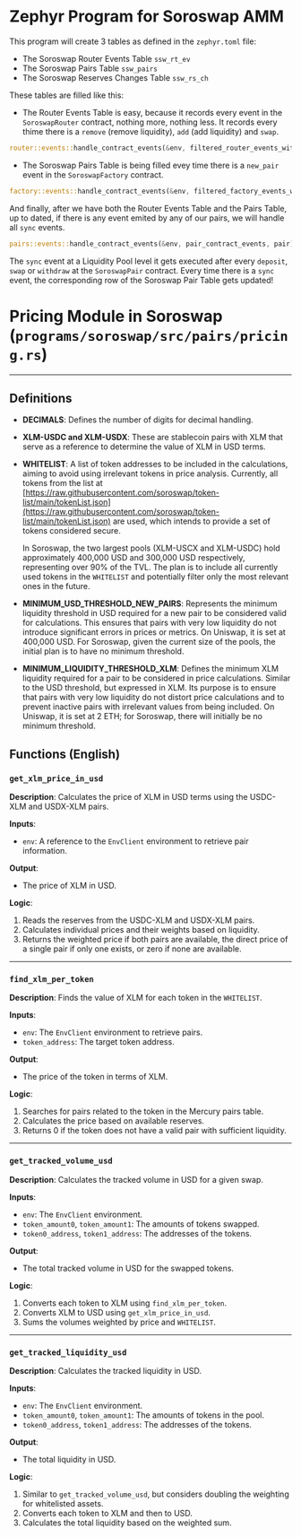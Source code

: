 # Zephyr Program for Soroswap AMM

This program will create 3 tables as defined in the `zephyr.toml` file:

- The Soroswap Router Events Table `ssw_rt_ev`
- The Soroswap Pairs Table `ssw_pairs`
- The Soroswap Reserves Changes Table `ssw_rs_ch`

These tables are filled like this:

- The Router Events Table is easy, because it records every event in the `SoroswapRouter` contract, nothing more, nothing less. It records every thime there is a `remove` (remove liquidity), `add` (add liquidity) and `swap`.
```rust
router::events::handle_contract_events(&env, filtered_router_events_with_txhash);
```

- The Soroswap Pairs Table is being filled evey time there is a `new_pair` event in the `SoroswapFactory` contract.
```rust
factory::events::handle_contract_events(&env, filtered_factory_events_with_txhash);
```

And finally, after we have both the Router Events Table and the Pairs Table, up to dated, if there is any event emited by any of our pairs, we will handle all `sync` events.

```rust
pairs::events::handle_contract_events(&env, pair_contract_events, pair);
```

The `sync` event at a Liquidity Pool level it gets executed after every `deposit`, `swap` or `withdraw` at the `SoroswapPair` contract.
Every time there is a `sync` event, the corresponding row of the Soroswap Pair Table gets updated!



# Pricing Module in Soroswap (`programs/soroswap/src/pairs/pricing.rs`)
---

## Definitions 

- **DECIMALS**: Defines the number of digits for decimal handling.

- **XLM-USDC and XLM-USDX**: These are stablecoin pairs with XLM that serve as a reference to determine the value of XLM in USD terms.

- **WHITELIST**: A list of token addresses to be included in the calculations, aiming to avoid using irrelevant tokens in price analysis. Currently, all tokens from the list at [https://raw.githubusercontent.com/soroswap/token-list/main/tokenList.json](https://raw.githubusercontent.com/soroswap/token-list/main/tokenList.json) are used, which intends to provide a set of tokens considered secure.

  In Soroswap, the two largest pools (XLM-USCX and XLM-USDC) hold approximately 400,000 USD and 300,000 USD respectively, representing over 90% of the TVL. The plan is to include all currently used tokens in the `WHITELIST` and potentially filter only the most relevant ones in the future.

- **MINIMUM_USD_THRESHOLD_NEW_PAIRS**: Represents the minimum liquidity threshold in USD required for a new pair to be considered valid for calculations. This ensures that pairs with very low liquidity do not introduce significant errors in prices or metrics. On Uniswap, it is set at 400,000 USD. For Soroswap, given the current size of the pools, the initial plan is to have no minimum threshold.

- **MINIMUM_LIQUIDITY_THRESHOLD_XLM**: Defines the minimum XLM liquidity required for a pair to be considered in price calculations. Similar to the USD threshold, but expressed in XLM. Its purpose is to ensure that pairs with very low liquidity do not distort price calculations and to prevent inactive pairs with irrelevant values from being included. On Uniswap, it is set at 2 ETH; for Soroswap, there will initially be no minimum threshold.

## Functions (English)

### `get_xlm_price_in_usd`

**Description**: Calculates the price of XLM in USD terms using the USDC-XLM and USDX-XLM pairs.

**Inputs**:  
- `env`: A reference to the `EnvClient` environment to retrieve pair information.

**Output**:  
- The price of XLM in USD.

**Logic**:  
1. Reads the reserves from the USDC-XLM and USDX-XLM pairs.  
2. Calculates individual prices and their weights based on liquidity.  
3. Returns the weighted price if both pairs are available, the direct price of a single pair if only one exists, or zero if none are available.

---

### `find_xlm_per_token`

**Description**: Finds the value of XLM for each token in the `WHITELIST`.

**Inputs**:  
- `env`: The `EnvClient` environment to retrieve pairs.  
- `token_address`: The target token address.

**Output**:  
- The price of the token in terms of XLM.

**Logic**:  
1. Searches for pairs related to the token in the Mercury pairs table.  
2. Calculates the price based on available reserves.  
3. Returns 0 if the token does not have a valid pair with sufficient liquidity.

---

### `get_tracked_volume_usd`

**Description**: Calculates the tracked volume in USD for a given swap.

**Inputs**:  
- `env`: The `EnvClient` environment.  
- `token_amount0`, `token_amount1`: The amounts of tokens swapped.  
- `token0_address`, `token1_address`: The addresses of the tokens.

**Output**:  
- The total tracked volume in USD for the swapped tokens.

**Logic**:  
1. Converts each token to XLM using `find_xlm_per_token`.  
2. Converts XLM to USD using `get_xlm_price_in_usd`.  
3. Sums the volumes weighted by price and `WHITELIST`.

---

### `get_tracked_liquidity_usd`

**Description**: Calculates the tracked liquidity in USD.

**Inputs**:  
- `env`: The `EnvClient` environment.  
- `token_amount0`, `token_amount1`: The amounts of tokens in the pool.  
- `token0_address`, `token1_address`: The addresses of the tokens.

**Output**:  
- The total liquidity in USD.

**Logic**:  
1. Similar to `get_tracked_volume_usd`, but considers doubling the weighting for whitelisted assets.  
2. Converts each token to XLM and then to USD.  
3. Calculates the total liquidity based on the weighted sum.
